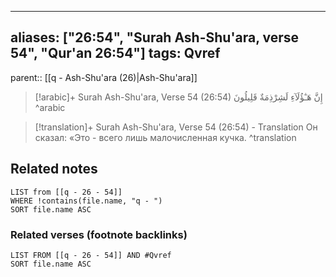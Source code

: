 
---
aliases: ["26:54", "Surah Ash-Shu'ara, verse 54", "Qur'an 26:54"]
tags: Qvref
---

parent:: [[q - Ash-Shu'ara (26)|Ash-Shu'ara]]

> [!arabic]+ Surah Ash-Shu'ara, Verse 54 (26:54)
> <span class="quran-arabic">إِنَّ هَـٰٓؤُلَآءِ لَشِرْذِمَةٌ قَلِيلُونَ</span>
^arabic

> [!translation]+ Surah Ash-Shu'ara, Verse 54 (26:54) - Translation
> Он сказал: «Это - всего лишь малочисленная кучка.
^translation



## Related notes
```dataview
LIST from [[q - 26 - 54]]
WHERE !contains(file.name, "q - ")
SORT file.name ASC
```

### Related verses (footnote backlinks)
```dataview
LIST FROM [[q - 26 - 54]] AND #Qvref
SORT file.name ASC
```

